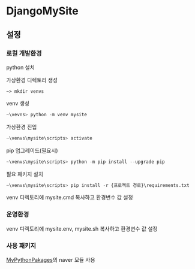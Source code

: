 # DjangoMySite

## 설정

### 로컬 개발환경

python 설치

가상환경 디렉토리 생성
```
~> mkdir venvs
```

venv 생성
```python
~\vevns> python -m venv mysite
```

가상환경 진입
```python
~\venvs\mysite\scripts> activate
```

pip 업그레이드(필요시)
```python
~\venvs\mysite\scripts> python -m pip install --upgrade pip
```

필요 패키지 설치
```python
~\venvs\mysite\scripts> pip install -r {프로젝트 경로}\requirements.txt
```

venv 디렉토리에 mysite.cmd 복사하고 환경변수 값 설정


### 운영환경
venv 디렉토리에 mysite.env, mysite.sh 복사하고 환경변수 값 설정

### 사용 패키지
[MyPythonPakages](https://github.com/boritjjaroo/MyPythonPackages)의 naver 모듈 사용
